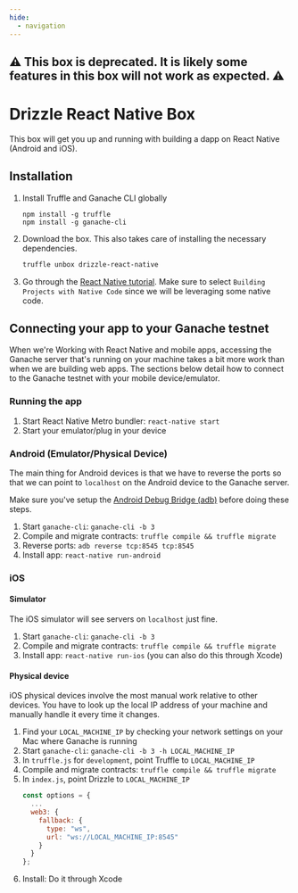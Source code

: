 ```yaml
---
hide:
  - navigation
---
```


##  **⚠️ This box is deprecated. It is likely some features in this box will not work as expected. ⚠️**

# Drizzle React Native Box

This box will get you up and running with building a dapp on React Native (Android and iOS).

## Installation

1. Install Truffle and Ganache CLI globally

    ```
    npm install -g truffle
    npm install -g ganache-cli
    ```

1. Download the box. This also takes care of installing the necessary dependencies.

    ```sh
    truffle unbox drizzle-react-native
    ```

1. Go through the [React Native tutorial](https://facebook.github.io/react-native/docs/getting-started). Make sure to select `Building Projects with Native Code` since we will be leveraging some native code.

## Connecting your app to your Ganache testnet

When we're Working with React Native and mobile apps, accessing the Ganache server that's running on your machine takes a bit more work than when we are building web apps. The sections below detail how to connect to the Ganache testnet with your mobile device/emulator.

### Running the app

1. Start React Native Metro bundler: `react-native start`
1. Start your emulator/plug in your device

### Android (Emulator/Physical Device)

The main thing for Android devices is that we have to reverse the ports so that we can point to `localhost` on the Android device to the Ganache server.

Make sure you've setup the [Android Debug Bridge (adb)](https://developer.android.com/studio/command-line/adb) before doing these steps.

1. Start `ganache-cli`: `ganache-cli -b 3`
1. Compile and migrate contracts: `truffle compile && truffle migrate`
1. Reverse ports: `adb reverse tcp:8545 tcp:8545`
1. Install app: `react-native run-android`

### iOS

#### Simulator

The iOS simulator will see servers on `localhost` just fine.

1. Start `ganache-cli`: `ganache-cli -b 3`
1. Compile and migrate contracts: `truffle compile && truffle migrate`
1. Install app: `react-native run-ios` (you can also do this through Xcode)

#### Physical device

iOS physical devices involve the most manual work relative to other devices. You have to look up the local IP address of your machine and manually handle it every time it changes.

1. Find your `LOCAL_MACHINE_IP` by checking your network settings on your Mac where Ganache is running
1. Start `ganache-cli`: `ganache-cli -b 3 -h LOCAL_MACHINE_IP`
1. In `truffle.js` for `development`, point Truffle to `LOCAL_MACHINE_IP` 
1. Compile and migrate contracts: `truffle compile && truffle migrate`
1. In `index.js`, point Drizzle to `LOCAL_MACHINE_IP`
    ```js
    const options = {
      ...
      web3: {
        fallback: {
          type: "ws",
          url: "ws://LOCAL_MACHINE_IP:8545"
        }
      }
    };
    ```
1. Install: Do it through Xcode